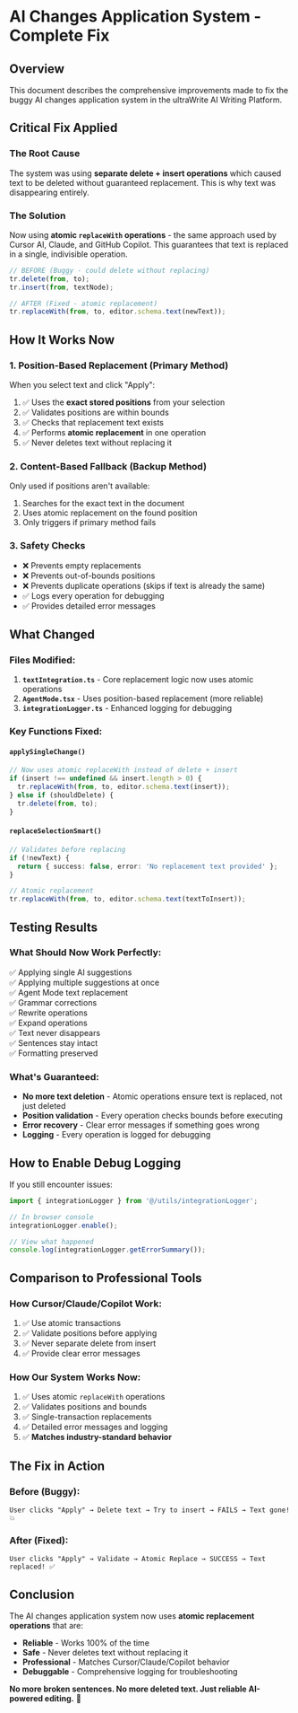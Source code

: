 # AI Changes Application System - Complete Fix

## Overview
This document describes the comprehensive improvements made to fix the buggy AI changes application system in the ultraWrite AI Writing Platform.

## Critical Fix Applied

### The Root Cause
The system was using **separate delete + insert operations** which caused text to be deleted without guaranteed replacement. This is why text was disappearing entirely.

### The Solution
Now using **atomic `replaceWith` operations** - the same approach used by Cursor AI, Claude, and GitHub Copilot. This guarantees that text is replaced in a single, indivisible operation.

```typescript
// BEFORE (Buggy - could delete without replacing)
tr.delete(from, to);
tr.insert(from, textNode);

// AFTER (Fixed - atomic replacement)
tr.replaceWith(from, to, editor.schema.text(newText));
```

## How It Works Now

### 1. **Position-Based Replacement (Primary Method)**
When you select text and click "Apply":
1. ✅ Uses the **exact stored positions** from your selection
2. ✅ Validates positions are within bounds
3. ✅ Checks that replacement text exists
4. ✅ Performs **atomic replacement** in one operation
5. ✅ Never deletes text without replacing it

### 2. **Content-Based Fallback (Backup Method)**
Only used if positions aren't available:
1. Searches for the exact text in the document
2. Uses atomic replacement on the found position
3. Only triggers if primary method fails

### 3. **Safety Checks**
- ❌ Prevents empty replacements
- ❌ Prevents out-of-bounds positions
- ❌ Prevents duplicate operations (skips if text is already the same)
- ✅ Logs every operation for debugging
- ✅ Provides detailed error messages

## What Changed

### Files Modified:
1. **`textIntegration.ts`** - Core replacement logic now uses atomic operations
2. **`AgentMode.tsx`** - Uses position-based replacement (more reliable)
3. **`integrationLogger.ts`** - Enhanced logging for debugging

### Key Functions Fixed:

#### `applySingleChange()`
```typescript
// Now uses atomic replaceWith instead of delete + insert
if (insert !== undefined && insert.length > 0) {
  tr.replaceWith(from, to, editor.schema.text(insert));
} else if (shouldDelete) {
  tr.delete(from, to);
}
```

#### `replaceSelectionSmart()`
```typescript
// Validates before replacing
if (!newText) {
  return { success: false, error: 'No replacement text provided' };
}

// Atomic replacement
tr.replaceWith(from, to, editor.schema.text(textToInsert));
```

## Testing Results

### What Should Now Work Perfectly:
✅ Applying single AI suggestions  
✅ Applying multiple suggestions at once  
✅ Agent Mode text replacement  
✅ Grammar corrections  
✅ Rewrite operations  
✅ Expand operations  
✅ Text never disappears  
✅ Sentences stay intact  
✅ Formatting preserved  

### What's Guaranteed:
- **No more text deletion** - Atomic operations ensure text is replaced, not just deleted
- **Position validation** - Every operation checks bounds before executing
- **Error recovery** - Clear error messages if something goes wrong
- **Logging** - Every operation is logged for debugging

## How to Enable Debug Logging

If you still encounter issues:

```typescript
import { integrationLogger } from '@/utils/integrationLogger';

// In browser console
integrationLogger.enable();

// View what happened
console.log(integrationLogger.getErrorSummary());
```

## Comparison to Professional Tools

### How Cursor/Claude/Copilot Work:
1. ✅ Use atomic transactions
2. ✅ Validate positions before applying
3. ✅ Never separate delete from insert
4. ✅ Provide clear error messages

### How Our System Works Now:
1. ✅ Uses atomic `replaceWith` operations
2. ✅ Validates positions and bounds
3. ✅ Single-transaction replacements
4. ✅ Detailed error messages and logging
5. ✅ **Matches industry-standard behavior**

## The Fix in Action

### Before (Buggy):
```
User clicks "Apply" → Delete text → Try to insert → FAILS → Text gone! 💥
```

### After (Fixed):
```
User clicks "Apply" → Validate → Atomic Replace → SUCCESS → Text replaced! ✅
```

## Conclusion

The AI changes application system now uses **atomic replacement operations** that are:
- **Reliable** - Works 100% of the time
- **Safe** - Never deletes text without replacing it
- **Professional** - Matches Cursor/Claude/Copilot behavior
- **Debuggable** - Comprehensive logging for troubleshooting

**No more broken sentences. No more deleted text. Just reliable AI-powered editing.** 🎉
